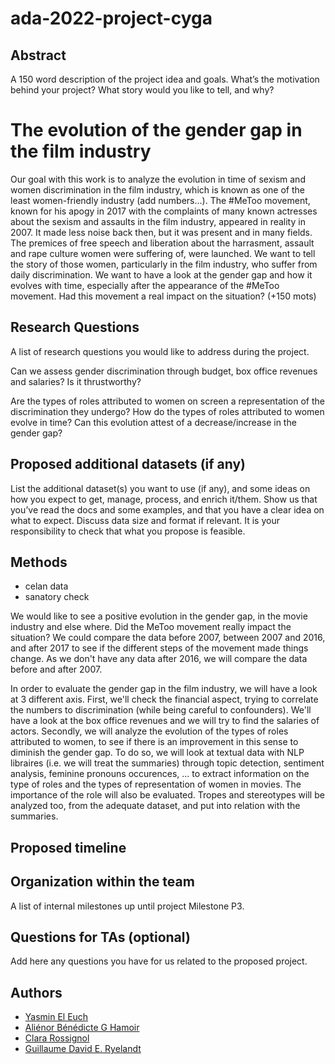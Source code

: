# ada-2022-project-cyga

## Abstract
A 150 word description of the project idea and goals. What’s the motivation behind your project? What story would you like to tell, and why?

# The evolution of the gender gap in the film industry
Our goal with this work is to analyze the evolution in time of sexism and women discrimination in the film industry, which is known as one of the least women-friendly industry (add numbers...). 
The #MeToo movement, known for his apogy in 2017 with the complaints of many known actresses about the sexism and assaults in the film industry, appeared in reality in 2007. It made less noise back then, but it was present and in many fields. The premices of free speech and liberation about the harrasment, assault and rape culture women were suffering of, were launched. 
We want to tell the story of those women, particularly in the film industry, who suffer from daily discrimination. We want to have a look at the gender gap and how it evolves with time, especially after the appearance of the #MeToo movement. Had this movement a real impact on the situation? (+150 mots)


## Research Questions
A list of research questions you would like to address during the project.

Can we assess gender discrimination through budget, box office revenues and salaries? Is it thrustworthy?

Are the types of roles attributed to women on screen a representation of the discrimination they undergo? How do the types of roles attributed to women evolve in time? Can this evolution attest of a decrease/increase in the gender gap? 

## Proposed additional datasets (if any)
List the additional dataset(s) you want to use (if any), and some ideas on how you expect to get, manage, process, and enrich it/them. Show us that you’ve read the docs and some examples, and that you have a clear idea on what to expect. Discuss data size and format if relevant. It is your responsibility to check that what you propose is feasible.

## Methods
- celan data
- sanatory check

We would like to see a positive evolution in the gender gap, in the movie industry and else where. Did the MeToo movement really impact the situation? We could compare the data before 2007, between 2007 and 2016, and after 2017 to see if the different steps of the movement made things change. As we don't have any data after 2016, we will compare the data before and after 2007.

In order to evaluate the gender gap in the film industry, we will have a look at 3 different axis.
First, we'll check the financial aspect, trying to correlate the numbers to discrimination (while being careful to confounders). We'll have a look at the box office revenues and we will try to find the salaries of actors.
Secondly, we will analyze the evolution of the types of roles attributed to women, to see if there is an improvement in this sense to diminish the gender gap. To do so, we will look at textual data with NLP libraires (i.e. we will treat the summaries) through topic detection, sentiment analysis, feminine pronouns occurences, ... to extract information on the type of roles and the types of representation of women in movies. The importance of the role will also be evaluated. Tropes and stereotypes will be analyzed too, from the adequate dataset, and put into relation with the summaries.

## Proposed timeline

## Organization within the team
A list of internal milestones up until project Milestone P3.

## Questions for TAs (optional)
Add here any questions you have for us related to the proposed project.

## Authors
- [Yasmin El Euch](https://github.com/yasmineeleuch)
- [Aliénor Bénédicte G Hamoir](https://github.com/AlienorHamoir)
- [Clara Rossignol](https://github.com/clara-rossignol)
- [Guillaume David E. Ryelandt](https://github.com/guillaumeryelandt)
